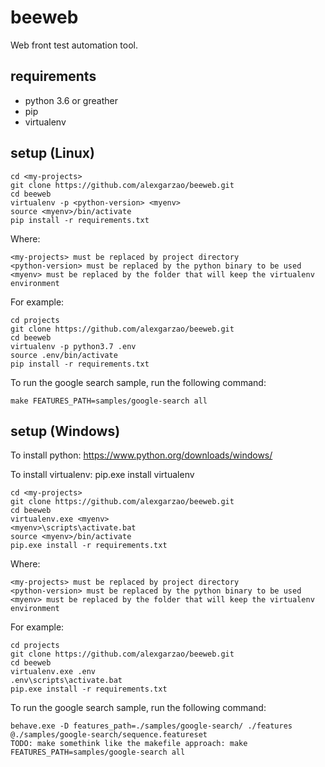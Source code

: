 # beeweb
Web front test automation tool.

## requirements
- python 3.6 or greather
- pip
- virtualenv

## setup (Linux)
    cd <my-projects>
    git clone https://github.com/alexgarzao/beeweb.git
    cd beeweb
    virtualenv -p <python-version> <myenv>
    source <myenv>/bin/activate
    pip install -r requirements.txt

Where:

    <my-projects> must be replaced by project directory
    <python-version> must be replaced by the python binary to be used
    <myenv> must be replaced by the folder that will keep the virtualenv environment

For example:

    cd projects
    git clone https://github.com/alexgarzao/beeweb.git
    cd beeweb
    virtualenv -p python3.7 .env
    source .env/bin/activate
    pip install -r requirements.txt

To run the google search sample, run the following command:

    make FEATURES_PATH=samples/google-search all

## setup (Windows)

To install python:
    https://www.python.org/downloads/windows/

To install virtualenv:
    pip.exe install virtualenv

    cd <my-projects>
    git clone https://github.com/alexgarzao/beeweb.git
    cd beeweb
    virtualenv.exe <myenv>
    <myenv>\scripts\activate.bat
    source <myenv>/bin/activate
    pip.exe install -r requirements.txt

Where:

    <my-projects> must be replaced by project directory
    <python-version> must be replaced by the python binary to be used
    <myenv> must be replaced by the folder that will keep the virtualenv environment

For example:

    cd projects
    git clone https://github.com/alexgarzao/beeweb.git
    cd beeweb
    virtualenv.exe .env
    .env\scripts\activate.bat
    pip.exe install -r requirements.txt

To run the google search sample, run the following command:

    behave.exe -D features_path=./samples/google-search/ ./features @./samples/google-search/sequence.featureset
    TODO: make somethink like the makefile approach: make FEATURES_PATH=samples/google-search all
